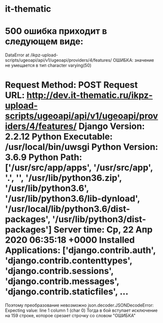 # it-thematic

500 ошибка приходит в следующем виде:
====================================
DataError at /ikpz-upload-scripts/ugeoapi/api/v1/ugeoapi/providers/4/features/
ОШИБКА:  значение не умещается в тип character varying(50)


Request Method: POST
Request URL: http://dev.it-thematic.ru/ikpz-upload-scripts/ugeoapi/api/v1/ugeoapi/providers/4/features/
Django Version: 2.2.12
Python Executable: /usr/local/bin/uwsgi
Python Version: 3.6.9
Python Path: ['/usr/src/app/apps', '/usr/src/app', '.', '', '/usr/lib/python36.zip', '/usr/lib/python3.6', '/usr/lib/python3.6/lib-dynload', '/usr/local/lib/python3.6/dist-packages', '/usr/lib/python3/dist-packages']
Server time: Ср, 22 Апр 2020 06:35:18 +0000
Installed Applications:
['django.contrib.auth',
 'django.contrib.contenttypes',
 'django.contrib.sessions',
 'django.contrib.messages',
 'django.contrib.staticfiles',
 ...
 ====================================
 Поэтому преобразование невозможно
    json.decoder.JSONDecodeError: Expecting value: line 1 column 1 (char 0)
 Тогда в бой вступает исключение на 159 строке, которое срезает строчку со словом "ОШИБКА"
 
